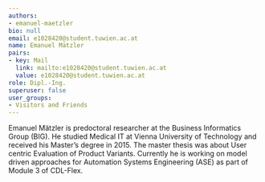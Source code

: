 ```yaml
---
authors:
- emanuel-maetzler
bio: null
email: e1028420@student.tuwien.ac.at
name: Emanuel Mätzler
pairs:
- key: Mail
  link: mailto:e1028420@student.tuwien.ac.at
  value: e1028420@student.tuwien.ac.at
role: Dipl.-Ing.
superuser: false
user_groups:
- Visitors and Friends
---
```


<span class="markdown">Emanuel Mätzler is predoctoral researcher at the Business Informatics Group (BIG). He studied Medical IT at Vienna University of Technology and received his Master’s degree in 2015. The master thesis was about User centric Evaluation of Product Variants. Currently he is working on model driven approaches for Automation Systems Engineering (ASE) as part of Module 3 of CDL-Flex.</span>